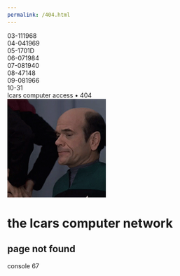 ```yaml
---
permalink: /404.html
---
```

<html>
<head>
<title>RobCARS</title>
<meta name="description" content="RobCARS">
<meta name="keywords" content="LCARS, Website, Template, HTML, CSS, Star Trek">
<meta name="viewport" content="width=device-width, initial-scale=1.0">
<meta name="format-detection" content="telephone=no">
<meta name="format-detection" content="date=no">
<link rel="stylesheet" type="text/css" href="stylesheets/lcars-red-alert.css">
<link rel="preconnect" href="https://fonts.googleapis.com">
<link rel="preconnect" href="https://fonts.gstatic.com" crossorigin>
<link href="https://fonts.googleapis.com/css2?family=Antonio:wght@400;700&display=swap" rel="stylesheet">
<script src="https://ajax.googleapis.com/ajax/libs/jquery/3.6.0/jquery.min.js"></script>
<link rel="icon" type="image/png" href="favicon.ico">
<!-- <audio loop autoplay><source src="sounds/background/tng_bridge_1.mp3" type="audio/mpeg"></audio> -->
</head>
<body>

<div class="wrap" id="gap">
	<div class="left-frame">
		<div>
			<div class="panel-3">03<span class="hop">-111968</span></div>
            <div class="panel-4">04<span class="hop">-041969</span></div>
			<div class="panel-5">05<span class="hop">-1701D</span></div>
			<div class="panel-6">06<span class="hop">-071984</span></div>
			<div class="panel-7">07<span class="hop">-081940</span></div>
			<div class="panel-8">08<span class="hop">-47148</span></div>
			<div class="panel-9">09<span class="hop">-081966</span></div>
		</div>
		<div>
			<div class="panel-10">10<span class="hop">-31</span></div>
		</div>
	</div>
	<div class="right-frame">
		<div class="bar-panel">
		<div class="bar-6"></div>
		<div class="bar-7"></div>
		<div class="bar-8"></div>
		<div class="bar-9"></div>
		<div class="bar-10"></div>
		</div>
		<div class="corner-bg">
			<div class="corner"></div>
		</div>
		<div class="content">
<div class="lcars-text-bar the-end">
    <span class="go-gold">lcars computer access &#149; 404</span>
</div>
<img src="images/shrug-emh.gif" class="pics">
<h1 class="go-center go-gold">the lcars computer network</h1>
<h2 class="go-center go-bluey">page not found</h2>
<div class="lcars-text-bar">
    <span class="go-gold">console 67</span>
  </div>

<script type="text/javascript" src="https://d700mbxo45lbr.cloudfront.net/lcars/lcars.js"></script>
